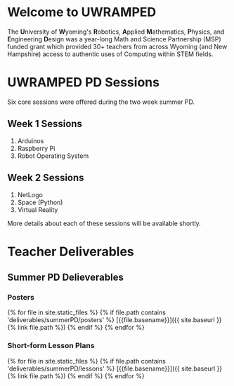 # Welcome to UWRAMPED

The **U**niversity of **W**yoming's **R**obotics, **A**pplied **M**athematics, **P**hysics, and **E**ngineering **D**esign was a year-long Math and Science Partnership (MSP) funded grant which provided 30+ teachers from across Wyoming (and New Hampshire) access to authentic uses of Computing within STEM fields. 


# UWRAMPED PD Sessions

Six core sessions were offered during the two week summer PD. 

## Week 1 Sessions
1. Arduinos
2. Raspberry Pi
3. Robot Operating System 

## Week 2 Sessions
1. NetLogo
2. Space (Python)
3. Virtual Reality

More details about each of these sessions will be available shortly.

# Teacher Deliverables

## Summer PD Delieverables

### Posters

{% for file in site.static_files %}
    {% if file.path contains 'deliverables/summerPD/posters' %}
            [{{file.basename}}]({{ site.baseurl }}{% link file.path %})
    {% endif %}
{% endfor %}

### Short-form Lesson Plans
{% for file in site.static_files %}
    {% if file.path contains 'deliverables/summerPD/lessons' %}
            [{{file.basename}}]({{ site.baseurl }}{% link file.path %})
    {% endif %}
{% endfor %}
